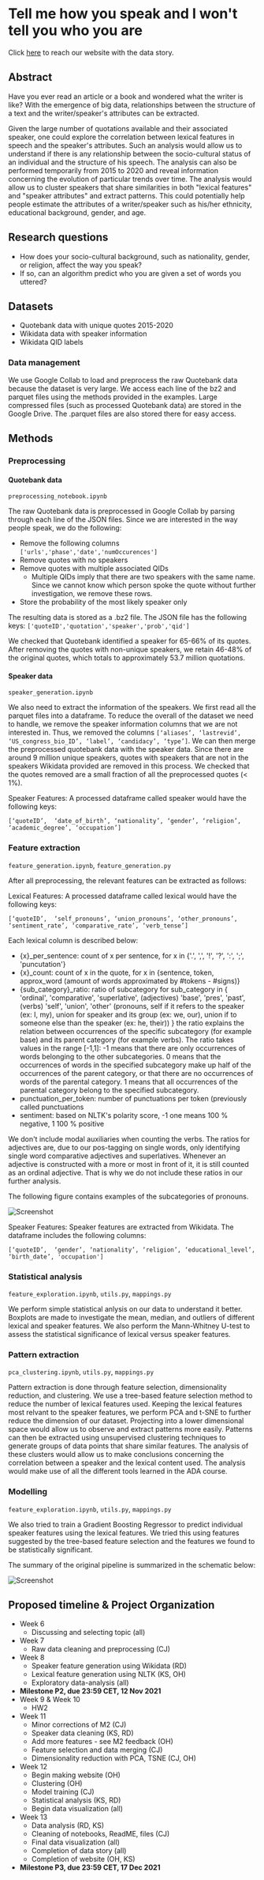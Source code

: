 # Tell me how you speak and I won't tell you who you are

Click [here](https://ohallstrom.github.io/data-story/) to reach our website with the data story.

## Abstract

Have you ever read an article or a book and wondered what the writer is like? With the emergence of big data, relationships between the structure of a text and the writer/speaker's attributes can be extracted.

Given the large number of quotations available and their associated speaker, one could explore the correlation between lexical features in speech and the speaker's attributes. Such an analysis would allow us to understand if there is any relationship between the socio-cultural status of an individual and the structure of his speech. The analysis can also be performed temporarily from 2015 to 2020 and reveal information concerning the evolution of particular trends over time. The analysis would allow us to cluster speakers that share similarities in both "lexical features" and "speaker attributes" and extract patterns. This could potentially help people estimate the attributes of a writer/speaker such as his/her ethnicity, educational background, gender, and age.

## Research questions
* How does your socio-cultural background, such as nationality, gender, or religion, affect the way you speak? 
* If so, can an algorithm predict who you are given a set of words you uttered?

## Datasets
* Quotebank data with unique quotes 2015-2020
* Wikidata data with speaker information
* Wikidata QID labels

### Data management
We use Google Collab to load and preprocess the raw Quotebank data because the dataset is very large. 
We access each line of the bz2 and parquet files using the methods provided in the examples.
Large compressed files (such as processed Quotebank data) are stored in the Google Drive. The .parquet files are also stored there for easy access.


## Methods
### Preprocessing
#### Quotebank data 
`preprocessing_notebook.ipynb`

The raw Quotebank data is preprocessed in Google Collab by parsing through each line of the JSON files.
Since we are interested in the way people speak, we do the following:
 * Remove the following columns `['urls','phase','date','numOccurences']`
 * Remove quotes with no speakers
 * Remove quotes with multiple associated QIDs
    * Multiple QIDs imply that there are two speakers with the same name. Since we cannot know which person spoke the quote without further investigation, we remove these rows.
 * Store the probability of the most likely speaker only

The resulting data is stored as a .bz2 file. The JSON file has the following keys:
`['quoteID','quotation','speaker','prob','qid']`

We checked that Quotebank identified a speaker for 65-66% of its quotes. After removing the quotes with non-unique speakers, we retain 46-48% of the original quotes, which totals to approximately 53.7 million quotations. 

#### Speaker data
`speaker_generation.ipynb`

We also need to extract the information of the speakers. We first read all the parquet files into a dataframe. To reduce the overall of the dataset we need to handle, we remove the speaker information columns that we are not interested in. Thus, we removed the columns `[‘aliases’, ‘lastrevid’, ‘US_congress_bio_ID’, ‘label’, ‘candidacy’, ‘type’]`. We can then merge the preprocessed quotebank data with the speaker data. Since there are around 9 million unique speakers, quotes with speakers that are not in the speakers Wikidata provided are removed in this process. We checked that the quotes removed are a small fraction of all the preprocessed quotes (< 1%).

Speaker Features: A processed dataframe called speaker would have the following keys:

`[‘quoteID’,  ‘date_of_birth’, ‘nationality’, ‘gender’, ‘religion’, ‘academic_degree’, ‘occupation’]`

### Feature extraction
`feature_generation.ipynb`, `feature_generation.py`

After all preprocessing, the relevant features can be extracted as follows:

Lexical Features: A processed dataframe called lexical would have the following keys:

`[‘quoteID’,  ‘self_pronouns’, ‘union_pronouns’, ‘other_pronouns’, ‘sentiment_rate’, ‘comparative_rate’, ‘verb_tense’]`

Each lexical column is described below:
* {x}_per_sentence: count of x per sentence, for x in {'.', ',', '!', '?', ':', ';', 'puncutation'}
* {x}_count: count of x in the quote, for x in {sentence, token, approx_word (amount of words approximated by  #tokens - #signs)}
* {sub_category}_ratio: ratio of subcategory for sub_category in 
    {
    'ordinal', 'comparative', 'superlative',  (adjectives)
    'base', 'pres', 'past', (verbs)
    'self', 'union', 'other' (pronouns, self if it refers to the speaker (ex: I, my), 
    union for speaker and its group (ex: we, our), union if to someone else than the speaker (ex: he, their))
    } 
    the ratio explains the relation between occurrences of the specific subcategory (for example base) and its parent category (for example verbs). The ratio takes values in the range [-1,1]: -1 means that there are only occurrences of words belonging to the other subcategories. 0 means that the occurrences of words in the specified subcategory make up half of the occurrences of the parent category, or that there are no occurrences of words of the parental category. 1 means that all occurrences of the parental category belong to the specified subcategory.
* punctuation_per_token: number of punctuations per token (previously called punctuations
* sentiment: based on NLTK's polarity score, -1 one means 100 % negative, 1 100 % positive

We don't include modal auxiliaries when counting the verbs. The ratios for adjectives are, due to our pos-tagging on single words, only identifying single word comparative adjectives and superlatives. Whenever an adjective is constructed with a more or most in front of it, it is still counted as an ordinal adjective. That is why we do not include these ratios in our further analysis.

The following figure contains examples of the subcategories of pronouns.

![Screenshot](images/table.png)

Speaker Features: Speaker features are extracted from Wikidata. The dataframe includes the following columns:

`[‘quoteID’,  ‘gender’, ‘nationality’, ‘religion’, ‘educational_level’, ‘birth_date’, 'occupation']`


### Statistical analysis
`feature_exploration.ipynb`, `utils.py`, `mappings.py`

We perform simple statistical anlysis on our data to understand it better. Boxplots are made to investigate the mean, median, and outliers of different lexical and speaker features. We also perform the Mann-Whitney U-test to assess the statistical significance of lexical versus speaker features.


### Pattern extraction
`pca_clustering.ipynb`, `utils.py`, `mappings.py`

Pattern extraction is done through feature selection, dimensionality reduction, and clustering. We use a tree-based feature selection method to reduce the number of lexical features used. Keeping the lexical features most relvant to the speaker features, we perform PCA and t-SNE to further reduce the dimension of our dataset. Projecting into a lower dimensional space would allow us to observe and extract patterns more easily. Patterns can then be extracted using unsupervised clustering techniques to generate groups of data points that share similar features. The analysis of these clusters would allow us to make conclusions concerning the correlation between a speaker and the lexical content used. The analysis would make use of all the different tools learned in the ADA course.


### Modelling
`feature_exploration.ipynb`, `utils.py`, `mappings.py`

We also tried to train a Gradient Boosting Regressor to predict individual speaker features using the lexical features. We tried this using features suggested by the tree-based feature selection and the features we found to be statistically significant.

The summary of the original pipeline is summarized in the schematic below:

![Screenshot](images/Pipeline_ADA.drawio.png)

## Proposed timeline & Project Organization
* Week 6
   * Discussing and selecting topic (all)
* Week 7
   * Raw data cleaning and preprocessing (CJ)
* Week 8
   * Speaker feature generation using Wikidata (RD)
   * Lexical feature generation using NLTK (KS, OH)
   * Exploratory data-analysis (all)
* **Milestone P2, due 23:59 CET, 12 Nov 2021**
* Week 9 & Week 10
   * HW2
* Week 11
   * Minor corrections of M2 (CJ)
   * Speaker data cleaning (KS, RD)
   * Add more features - see M2 feedback (OH)
   * Feature selection and data merging (CJ)
   * Dimensionality reduction with PCA, TSNE (CJ, OH)
* Week 12
   * Begin making website (OH)
   * Clustering (OH)
   * Model training (CJ)
   * Statistical analysis (KS, RD)
   * Begin data visualization (all)
* Week 13
   * Data analysis (RD, KS)
   * Cleaning of notebooks, ReadME, files (CJ)
   * Final data visualization (all)
   * Completion of data story (all)
   * Completion of website (OH, KS)
* **Milestone P3, due 23:59 CET, 17 Dec 2021**


